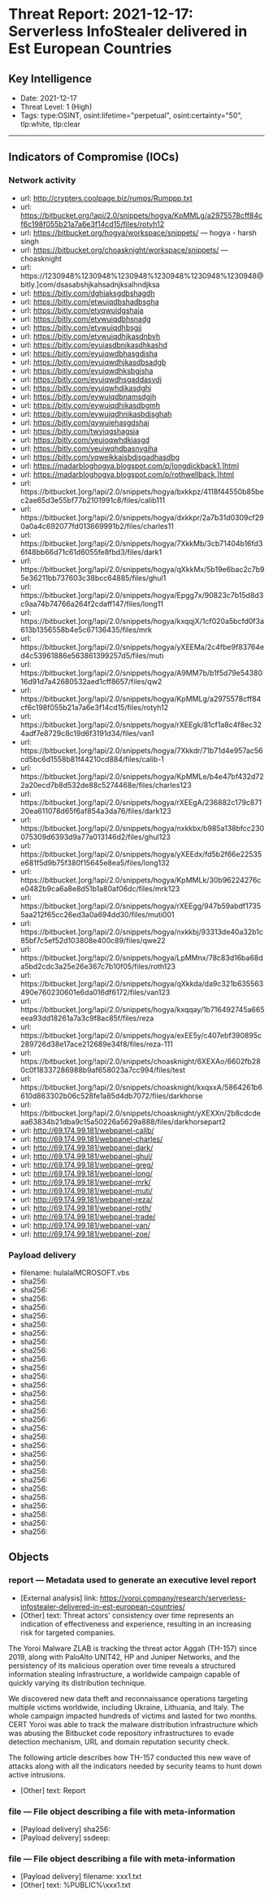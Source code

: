 # Threat Report: 2021-12-17: Serverless InfoStealer delivered in Est European Countries


## Key Intelligence
* Date: 2021-12-17
* Threat Level: 1 (High)
* Tags: type:OSINT, osint:lifetime="perpetual", osint:certainty="50", tlp:white, tlp:clear

---

## Indicators of Compromise (IOCs)
### Network activity
* url: http://crypters.coolpage.biz/rumps/Rumppp.txt
* url: https://bitbucket.org/!api/2.0/snippets/hogya/KpMMLg/a2975578cff84cf6c198f055b21a7a6e3f14cd15/files/rotyh12
* url: https://bitbucket.org/hogya/workspace/snippets/ — hogya - harsh singh
* url: https://bitbucket.org/choasknight/workspace/snippets/ — choasknight
* url: https://1230948%1230948%1230948%1230948%1230948%1230948@bitly.]com/dsasabshjkahsadnjksalhndjksa
* url: https://bitly.com/dghiaksgdbshagdh
* url: https://bitly.com/etwuiqdbshadbsgha
* url: https://bitly.com/etyqwuidgshaja
* url: https://bitly.com/etywuiqdbhsnadg
* url: https://bitly.com/etywuiqdhbsgjj
* url: https://bitly.com/etywuiqdhjkasdnbvh
* url: https://bitly.com/eyuiasdbnjkasdhkashd
* url: https://bitly.com/eyuiqwdbhasgdjsha
* url: https://bitly.com/eyuiqwdhjkasdbsadgb
* url: https://bitly.com/eyuiqwdhksbgjsha
* url: https://bitly.com/eyuiqwdhsgaddasvdj
* url: https://bitly.com/eyuiqwhdjkasdghj
* url: https://bitly.com/eywuiqdbnamsdgjh
* url: https://bitly.com/eywuiqdhjkasdbgmh
* url: https://bitly.com/eywuiqdhnjkasbdjsghah
* url: https://bitly.com/qywuiehasgdshaj
* url: https://bitly.com/twyiqgshagsja
* url: https://bitly.com/yeuioqwhdkjasgd
* url: https://bitly.com/yeuiwqhdbasnvgjha
* url: https://bitly.com/yqweikkajsbdjsgadhasdbg
* url: https://madarbloghogya.blogspot.com/p/longdickback1.]html
* url: https://madarbloghogya.blogspot.com/p/rothwellback.]html
* url: https://bitbucket.]org/!api/2.0/snippets/hogya/bxkkpz/4118f44550b85bec2ae65d3e55bf77b2101991c8/files/calib111
* url: https://bitbucket.]org/!api/2.0/snippets/hogya/dxkkpr/2a7b31d0309cf290a0a4c692077fd013669991b2/files/charles11
* url: https://bitbucket.]org/!api/2.0/snippets/hogya/7XkkMb/3cb71404b16fd36f48bb66d71c61d6055fe8fbd3/files/dark1
* url: https://bitbucket.]org/!api/2.0/snippets/hogya/qXkkMx/5b19e6bac2c7b95e36211bb737603c38bcc64885/files/ghul1
* url: https://bitbucket.]org/!api/2.0/snippets/hogya/Epgg7x/90823c7b15d8d3c9aa74b74766a264f2cdaff147/files/long11
* url: https://bitbucket.]org/!api/2.0/snippets/hogya/kxqqjX/1cf020a5bcfd0f3a613b1356558b4e5c67136435/files/mrk
* url: https://bitbucket.]org/!api/2.0/snippets/hogya/yXEEMa/2c4fbe9f83764ed4c53961886e563861399257d5/files/muti
* url: https://bitbucket.]org/!api/2.0/snippets/hogya/A9MM7b/b1f5d79e5438016d91d7a42680532aed1cff8657/files/qw2
* url: https://bitbucket.]org/!api/2.0/snippets/hogya/KpMMLg/a2975578cff84cf6c198f055b21a7a6e3f14cd15/files/rotyh12
* url: https://bitbucket.]org/!api/2.0/snippets/hogya/rXEEgk/81cf1a8c4f8ec324adf7e8729c8c19d6f3191d34/files/van1
* url: https://bitbucket.]org/!api/2.0/snippets/hogya/7Xkkdr/71b71d4e957ac56cd5bc6d1558b81f44210cd884/files/calib-1
* url: https://bitbucket.]org/!api/2.0/snippets/hogya/KpMMLe/b4e47bf432d722a20ecd7b8d532de88c5274468e/files/charles123
* url: https://bitbucket.]org/!api/2.0/snippets/hogya/rXEEgA/236882c179c87120ea611078d65f6af854a3da76/files/dark123
* url: https://bitbucket.]org/!api/2.0/snippets/hogya/nxkkbx/b985a138bfcc230075309d6393d9a77a013146d2/files/ghul123
* url: https://bitbucket.]org/!api/2.0/snippets/hogya/yXEEdx/fd5b2f66e22535e681f5d9b75f380f15645e8ea5/files/long132
* url: https://bitbucket.]org/!api/2.0/snippets/hogya/KpMMLk/30b96224276ce0482b9ca6a8e8d51b1a80af06dc/files/mrk123
* url: https://bitbucket.]org/!api/2.0/snippets/hogya/rXEEgg/947b59abdf17355aa212f65cc26ed3a0a694dd30/files/muti001
* url: https://bitbucket.]org/!api/2.0/snippets/hogya/nxkkbj/93313de40a32b1c85bf7c5ef52d103808e400c89/files/qwe22
* url: https://bitbucket.]org/!api/2.0/snippets/hogya/LpMMnx/78c83d16ba68da5bd2cdc3a25e26e367c7b10f05/files/roth123
* url: https://bitbucket.]org/!api/2.0/snippets/hogya/qXkkda/da9c321b635563490e760230601e6da016df6172/files/van123
* url: https://bitbucket.]org/!api/2.0/snippets/hogya/kxqqay/1b716492745a665eea93dd18261a7a3c9f8ac85f/files/reza
* url: https://bitbucket.]org/!api/2.0/snippets/hogya/exEE5y/c407ebf390895c289726d38e17ace212689e34f8/files/reza-111
* url: https://bitbucket.]org/!api/2.0/snippets/choasknight/6XEXAo/6602fb280c0f18337286988b9af658023a7cc994/files/test
* url: https://bitbucket.]org/!api/2.0/snippets/choasknight/kxqxxA/5864261b6610d863302b06c528fe1a85d4db7072/files/darkhorse
* url: https://bitbucket.]org/!api/2.0/snippets/choasknight/yXEXXn/2b8cdcdeaa63834b21dba9c15a50226a5629a888/files/darkhorsepart2
* url: http://69.174.99.181/webpanel-calib/
* url: http://69.174.99.181/webpanel-charles/
* url: http://69.174.99.181/webpanel-dark/
* url: http://69.174.99.181/webpanel-ghul/
* url: http://69.174.99.181/webpanel-greg/
* url: http://69.174.99.181/webpanel-long/
* url: http://69.174.99.181/webpanel-mrk/
* url: http://69.174.99.181/webpanel-muti/
* url: http://69.174.99.181/webpanel-reza/
* url: http://69.174.99.181/webpanel-roth/
* url: http://69.174.99.181/webpanel-trade/
* url: http://69.174.99.181/webpanel-van/
* url: http://69.174.99.181/webpanel-zoe/

### Payload delivery
* filename: hulalalMCROSOFT.vbs
* sha256: <sha256>
* sha256: <sha256>
* sha256: <sha256>
* sha256: <sha256>
* sha256: <sha256>
* sha256: <sha256>
* sha256: <sha256>
* sha256: <sha256>
* sha256: <sha256>
* sha256: <sha256>
* sha256: <sha256>
* sha256: <sha256>
* sha256: <sha256>
* sha256: <sha256>
* sha256: <sha256>
* sha256: <sha256>
* sha256: <sha256>
* sha256: <sha256>
* sha256: <sha256>
* sha256: <sha256>
* sha256: <sha256>
* sha256: <sha256>
* sha256: <sha256>
* sha256: <sha256>
* sha256: <sha256>
* sha256: <sha256>
* sha256: <sha256>
* sha256: <sha256>
* sha256: <sha256>
* sha256: <sha256>

## Objects
### report — Metadata used to generate an executive level report
* [External analysis] link: https://yoroi.company/research/serverless-infostealer-delivered-in-est-european-countries/
* [Other] text: Threat actors' consistency over time represents an indication of effectiveness and experience, resulting in an increasing risk for targeted companies. 

The Yoroi Malware ZLAB is tracking the threat actor Aggah (TH-157) since 2019, along with PaloAlto UNIT42, HP and Juniper Networks, and the persistency of its malicious operation over time reveals a structured information stealing infrastructure, a worldwide campaign capable of quickly varying its distribution technique. 

We discovered new data theft and reconnaissance operations targeting multiple victims worldwide, including Ukraine, Lithuania, and Italy. The whole campaign impacted hundreds of victims and lasted for two months. CERT Yoroi was able to track the malware distribution infrastructure which was abusing the Bitbucket code repository infrastructures to evade detection mechanism, URL and domain reputation security check. 

The following article describes how TH-157 conducted this new wave of attacks along with all the indicators needed by security teams to hunt down active intrusions.
* [Other] text: Report

### file — File object describing a file with meta-information
* [Payload delivery] sha256: <sha256>
* [Payload delivery] ssdeep: <ssdeep>

### file — File object describing a file with meta-information
* [Payload delivery] filename: xxx1.txt
* [Other] text: %PUBLIC%\xxx1.txt
